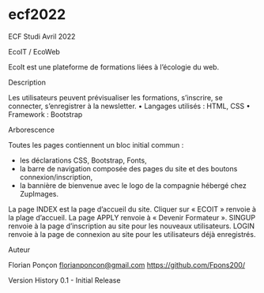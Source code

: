 # ecf2022
ECF Studi Avril 2022

EcoIT / EcoWeb

EcoIt est une plateforme de formations liées à l’écologie du web.

Description

Les utilisateurs peuvent prévisualiser les formations, s’inscrire, se connecter, s’enregistrer à la newsletter.
	•	Langages utilisés : HTML, CSS
	•	Framework : Bootstrap


Arborescence 

Toutes les pages contiennent un bloc initial commun :
- les déclarations CSS, Bootstrap, Fonts,
- la barre de navigation composée des pages du site et des boutons connexion/inscription,
- la bannière de bienvenue avec le logo de la compagnie hébergé chez ZupImages.

La page INDEX est la page d’accueil du site.
Cliquer sur « ECOIT » renvoie à la plage d’accueil.
La page APPLY renvoie à « Devenir Formateur ».
SINGUP renvoie à la page d’inscription au site pour les nouveaux utilisateurs.
LOGIN renvoie à la page de connexion au site pour les utilisateurs déjà enregistrés.


Auteur

Florian Ponçon
florianponcon@gmail.com
https://github.com/Fpons200/


Version History
0.1 - Initial Release


